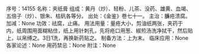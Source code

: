 序号：14155
名称：夹纸膏
组成：黄丹（炒）、轻粉、儿茶、没药、雄黄、血竭、五倍子（炒）、银朱、枯矾各等分。
出处：《金鉴》卷七十一。
主治：臁疮溃腐。
加减：None
功效：祛腐，止痛。
用法用量：量疮大小，剪油纸两张，夹药于内，纸周围用面糊粘住，纸上用针刺孔，先将疮口用葱、椒煎汤洗净拭干，然后贴上，以帛缚之。3日1洗，再换新药贴之。
制备方法：上为末。
临床应用：None
各家论述：None
用药禁忌：None
附注：None
